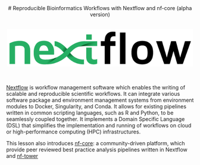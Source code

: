 <center>
# Reproducible Bioinformatics Workflows with Nextflow and nf-core (alpha version)
</center>

<br>
<p align="center"><img src="images/nextflow_logo.png" alt="drawing" width="500"/></p> 
<br>


[Nextflow](https://www.nextflow.io/) is workflow management software which enables the writing of scalable and reproducible scientific workflows. It can integrate various software package and environment management systems from environment modules to Docker, Singularity, and Conda. It allows for existing pipelines written in common scripting languages, such as R and Python, to be seamlessly coupled together. It implements a Domain Specific Language (DSL) that simplifies the implementation and running of workflows on cloud or high-performance computing (HPC) infrastructures.

This lesson also introduces [nf-core](https://nf-co.re/): a community-driven platform, which provide peer reviewed best practice analysis pipelines written in Nextflow and [nf-tower](https://cloud.tower.nf/)